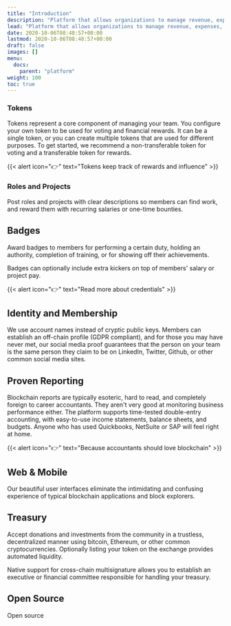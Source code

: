 ```yaml
---
title: "Introduction"
description: "Platform that allows organizations to manage revenue, expenses, governance, and other business functions"
lead: "Platform that allows organizations to manage revenue, expenses, governance, and other business functions"
date: 2020-10-06T08:48:57+00:00
lastmod: 2020-10-06T08:48:57+00:00
draft: false
images: []
menu:
  docs:
    parent: "platform"
weight: 100
toc: true
---
```


### Tokens

Tokens represent a core component of managing your team. You configure your own token to be used for voting and financial rewards. It can be a single token, or you can create multiple tokens that are used for different purposes. To get started, we recommend a non-transferable token for voting and a transferable token for rewards.

{{< alert icon="👉" text="Tokens keep track of rewards and influence" >}}

### Roles and Projects

Post roles and projects with clear descriptions so members can find work, and reward them with recurring salaries or one-time bounties.

## Badges

Award badges to members for performing a certain duty, holding an authority, completion of training, or for showing off their achievements.

Badges can optionally include extra kickers on top of members' salary or project pay.

{{< alert icon="👉" text="Read more about credentials" >}}

## Identity and Membership

We use account names instead of cryptic public keys. Members can establish an off-chain profile (GDPR compliant), and for those you may have never met, our social media proof guarantees that the person on your team is the same person they claim to be on LinkedIn, Twitter, Github, or other common social media sites.

## Proven Reporting

Blockchain reports are typically esoteric, hard to read, and completely foreign to career accountants. They aren't very good at monitoring business performance either. The platform supports time-tested double-entry accounting, with easy-to-use income statements, balance sheets, and budgets. Anyone who has used Quickbooks, NetSuite or SAP will feel right at home.

{{< alert icon="👉" text="Because accountants should love blockchain" >}}

## Web & Mobile

Our beautiful user interfaces eliminate the intimidating and confusing experience of typical blockchain applications and block explorers.

## Treasury

Accept donations and investments from the community in a trustless, decentralized manner using bitcoin, Ethereum, or other common cryptocurrencies. Optionally listing your token on the exchange provides automated liquidity. 

Native support for cross-chain multisignature allows you to establish an executive or financial committee responsible for handling your treasury.

## Open Source

Open source


